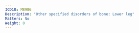 ```yaml
---
ICD10: M8986
Description: "Other specified disorders of bone: Lower leg"
Matters: No
Weight: 0
---
```


